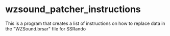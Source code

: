 # wzsound_patcher_instructions
This is a program that creates a list of instructions on how to replace data in the "WZSound.brsar" file for SSRando

